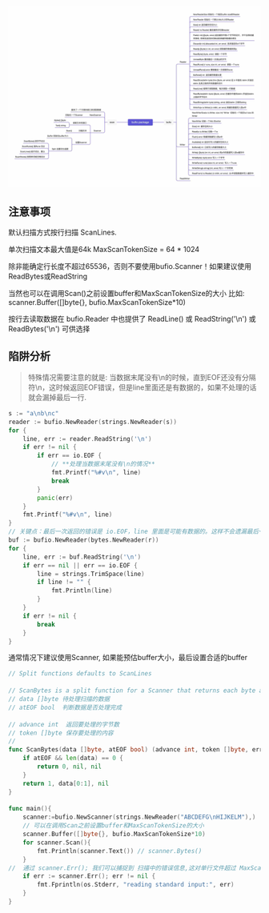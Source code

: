
![bufio package](../resources/images/bufio-package.png)

## 注意事项

默认扫描方式按行扫描 ScanLines.

单次扫描文本最大值是64k MaxScanTokenSize = 64 * 1024

除非能确定行长度不超过65536，否则不要使用bufio.Scanner！如果建议使用ReadBytes或ReadString

当然也可以在调用Scan()之前设置buffer和MaxScanTokenSize的大小 比如: scanner.Buffer([]byte{}, bufio.MaxScanTokenSize*10)

按行去读取数据在 bufio.Reader 中也提供了 ReadLine() 或 ReadString('\n') 或 ReadBytes('\n') 可供选择

## 陷阱分析

> 特殊情况需要注意的就是: 当数据末尾没有\n的时候，直到EOF还没有分隔符\n，这时候返回EOF错误，但是line里面还是有数据的，如果不处理的话就会漏掉最后一行.

```go
s := "a\nb\nc"
reader := bufio.NewReader(strings.NewReader(s))
for {
    line, err := reader.ReadString('\n')
    if err != nil {
        if err == io.EOF {
            // **处理当数据末尾没有\n的情况**
            fmt.Printf("%#v\n", line)
            break
        }
        panic(err)
    }
    fmt.Printf("%#v\n", line)
}
// 关键点：最后一次返回的错误是 io.EOF，line 里面是可能有数据的。这样不会遗漏最后一行，
buf := bufio.NewReader(bytes.NewReader(r))
for {
	line, err := buf.ReadString('\n')
	if err == nil || err == io.EOF {
		line = strings.TrimSpace(line)
		if line != "" {
			fmt.Println(line)
		}
	}
	if err != nil {
		break
	}
}
```

通常情况下建议使用Scanner, 如果能预估buffer大小，最后设置合适的buffer 

```go
// Split functions defaults to ScanLines

// ScanBytes is a split function for a Scanner that returns each byte as a token.
// data []byte 待处理扫描的数据
// atEOF bool  判断数据是否处理完成

// advance int  返回要处理的字节数
// token []byte 保存要处理的内容
// 
func ScanBytes(data []byte, atEOF bool) (advance int, token []byte, err error) {
	if atEOF && len(data) == 0 {
		return 0, nil, nil
	}
	return 1, data[0:1], nil
}

func main(){
    scanner:=bufio.NewScanner(strings.NewReader("ABCDEFG\nHIJKELM"),)
    // 可以在调用Scan之前设置buffer和MaxScanTokenSize的大小
    scanner.Buffer([]byte{}, bufio.MaxScanTokenSize*10)
    for scanner.Scan(){
        fmt.Println(scanner.Text()) // scanner.Bytes()
    }
//  通过 scanner.Err(); 我们可以捕捉到 扫描中的错误信息,这对单行文件超过 MaxScanTokenSize 时特别有用
    if err := scanner.Err(); err != nil {
        fmt.Fprintln(os.Stderr, "reading standard input:", err)
    }
}
```
